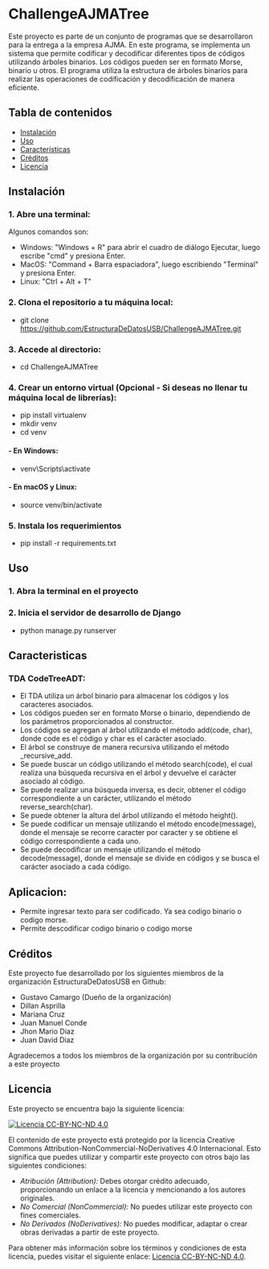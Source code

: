 # ChallengeAJMATree
Este proyecto es parte de un conjunto de programas que se desarrollaron para la entrega a la empresa AJMA. 
En este programa, se implementa un sistema que permite codificar y decodificar diferentes tipos de códigos utilizando árboles binarios. 
Los códigos pueden ser en formato Morse, binario u otros. El programa utiliza la estructura de árboles binarios para realizar las operaciones de codificación y decodificación de manera eficiente.

## Tabla de contenidos

- [Instalación](#instalación)
- [Uso](#uso)
- [Características](#características)
- [Créditos](#créditos)
- [Licencia](#licencia)

## Instalación

### 1. Abre una terminal:
Algunos comandos son:
- Windows: "Windows + R" para abrir el cuadro de diálogo Ejecutar, luego escribe "cmd" y presiona Enter.
- MacOS: "Command + Barra espaciadora", luego escribiendo "Terminal" y presiona Enter.
- Linux: "Ctrl + Alt + T"
### 2. Clona el repositorio a tu máquina local: 
- git clone https://github.com/EstructuraDeDatosUSB/ChallengeAJMATree.git
### 3. Accede al directorio:
- cd ChallengeAJMATree
### 4. Crear un entorno virtual (Opcional - Si deseas no llenar tu máquina local de librerías):
- pip install virtualenv
- mkdir venv
- cd venv

#### - En Windows:
- venv\Scripts\activate

#### - En macOS y Linux:
- source venv/bin/activate
  
### 5. Instala los requerimientos
- pip install -r requirements.txt

## Uso

### 1. Abra la terminal en el proyecto
### 2. Inicia el servidor de desarrollo de Django
- python manage.py runserver

## Caracteristicas

### TDA CodeTreeADT:
- El TDA utiliza un árbol binario para almacenar los códigos y los caracteres asociados.
- Los códigos pueden ser en formato Morse o binario, dependiendo de los parámetros proporcionados al constructor.
- Los códigos se agregan al árbol utilizando el método add(code, char), donde code es el código y char es el carácter asociado.
- El árbol se construye de manera recursiva utilizando el método _recursive_add.
- Se puede buscar un código utilizando el método search(code), el cual realiza una búsqueda recursiva en el árbol y devuelve el carácter asociado al código.
- Se puede realizar una búsqueda inversa, es decir, obtener el código correspondiente a un carácter, utilizando el método reverse_search(char).
- Se puede obtener la altura del árbol utilizando el método height().
- Se puede codificar un mensaje utilizando el método encode(message), donde el mensaje se recorre caracter por caracter y se obtiene el código correspondiente a cada uno.
- Se puede decodificar un mensaje utilizando el método decode(message), donde el mensaje se divide en códigos y se busca el carácter asociado a cada código.

## Aplicacion:
- Permite ingresar texto para ser codificado. Ya sea codigo binario o codigo morse.
- Permite descodificar codigo binario o codigo morse

## Créditos

Este proyecto fue desarrollado por los siguientes miembros de la organización EstructuraDeDatosUSB en Github:

- Gustavo Camargo (Dueño de la organización)
- Dillan Asprilla
- Mariana Cruz
- Juan Manuel Conde
- Jhon Mario Diaz
- Juan David Diaz

Agradecemos a todos los miembros de la organización por su contribución a este proyecto

## Licencia

Este proyecto se encuentra bajo la siguiente licencia:

[![Licencia CC-BY-NC-ND 4.0](https://i.creativecommons.org/l/by-nc-nd/4.0/80x15.png)](http://creativecommons.org/licenses/by-nc-nd/4.0/deed.es)

El contenido de este proyecto está protegido por la licencia Creative Commons Attribution-NonCommercial-NoDerivatives 4.0 Internacional. Esto significa que puedes utilizar y compartir este proyecto con otros bajo las siguientes condiciones:

- *Atribución (Attribution):* Debes otorgar crédito adecuado, proporcionando un enlace a la licencia y mencionando a los autores originales.
- *No Comercial (NonCommercial):* No puedes utilizar este proyecto con fines comerciales.
- *No Derivados (NoDerivatives):* No puedes modificar, adaptar o crear obras derivadas a partir de este proyecto.

Para obtener más información sobre los términos y condiciones de esta licencia, puedes visitar el siguiente enlace: [Licencia CC-BY-NC-ND 4.0](http://creativecommons.org/licenses/by-nc-nd/4.0/deed.es).
